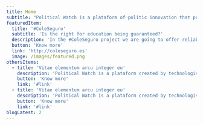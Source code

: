 ```yaml
---
title: Home
subtitle: "Political Watch is a plataform of politic innovation that promotes the monitoring, surveillance and citizen participation through developments based on civic technologies to promote the sustainable development."
featuredItem:
  title: '#ColeSeguro'
  subtitle: 'Is the right for education being guaranteed?'
  description: 'In the #ColeSeguro project we are going to offer reliable and contrasted information about the politics that are being carried out to guarantee the right to education during the pandemic, the money available to execute them and its translation to concrete measures in the schools of Spain.'
  button: 'Know more'
  link: 'http://coleseguro.es'
  image: /images/featured.png
othersItems:
  - title: 'Vitae elementum arcu integer eu'
    description: 'Political Watch is a plataform created by technologist, economists and journalists that is subscribed inside the CIECODE strategy as one more of its main lines of work.'
    button: 'Know more'
    link: '#link'
  - title: 'Vitae elementum arcu integer eu'
    description: 'Political Watch is a plataform created by technologist, economists and journalists that is subscribed inside the CIECODE strategy as one more of its main lines of work.'
    button: 'Know more'
    link: '#link'
blogLatest: 2
---
```

<hero></hero>

<featured
  title="In our hands"
  :featured="featuredItem">
</featured>

<lines-of-work></lines-of-work>

<!---
<banner
  bg="/images/bgbanner.jpg"
  title="Lorem ipsum dolor sit amet, consectetur adipiscing elit."
  description="Political Watch es la plataforma formada por tecnólogas, economistas y periodistas que se inscribe dentro de la estrategia de CIECODE como una de sus principales líneas de trabajo."
  button="Saber más"
  link="#enlace">
</banner>

<banner
  title="Lorem ipsum dolor sit amet, consectetur adipiscing elit."
  description="Political Watch es la plataforma formada por tecnólogas, economistas y periodistas que se inscribe dentro de la estrategia de CIECODE como una de sus principales líneas de trabajo."
  button="Saber más"
  link="#enlace">
</banner>
-->

<blog-latest></blog-latest>

